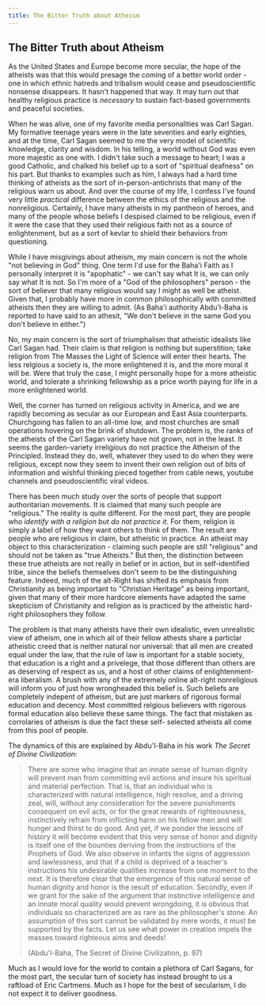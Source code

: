 ```yaml
---
title: The Bitter Truth about Atheism
---
```


## The Bitter Truth about Atheism
As the United States and Europe become more secular, the hope of the atheists was that this would
presage the coming of a better world order - one in which ethnic hatreds and tribalism would cease
and pseudoscientific nonsense disappears. It hasn't happened that way. It may turn out that healthy
religious practice is _necessary_ to sustain fact-based governments and peaceful societies.

When he was alive, one of my favorite media personalities was Carl Sagan. My formative teenage years were in
the late seventies and early eighties, and at the time, Carl Sagan seemed 
to me the very model of scientific knowledge, clarity
and wisdom. In his telling, a world without God was even more majestic as one with. I didn't take such
a message to heart; I was a good Catholic, and chalked his belief up to a sort of "spiritual deafness" on his
part. But thanks to examples such as him, I always had a hard time thinking of atheists as the sort of
in-person-antichrists that many of the religious warn us about. And over the course of my life, I confess I've
found very little _practical_ difference between the ethics of the religious and the nonreligious.
Certainly, I have many atheists in my pantheon of heroes, and many of the people whose beliefs I despised
claimed to be religious, even if it were the case that they used their religious 
faith not as a source of enlightenment, but as a sort of kevlar
to shield their behaviors from questioning.

While I have misgivings about atheism, my main concern is not the whole "not believing in God" thing. One term
I'd use for the Baha'i Faith as I personally interpret it is "apophatic" - we can't say what It is, we can
only say what It is not. So I'm more of a "God of the philosophers" person - the sort of believer that many
religious would say I might as well be atheist. Given that, I probably have more in common philosophically 
with committed
atheists then they are willing to admit. (As Baha'i authority Abdu'l-Baha is reported to have said to
an athesit, "We don't believe in the same God you don't believe in either.")

No, my main concern is the sort of triumphalism that atheistic idealists like Carl Sagan had. Their claim is
that religion is nothing but superstition; take religion from The Masses the Light of Science will enter their hearts.
The less relgious a society is, the more enlightened it is, and the more moral it will be. Were that truly
the case, I might personally hope for a more atheistic world, and tolerate a shrinking fellowship as a
price worth paying for life in a more enlightened world.

Well, the corner has turned on religious activity in America, and we are rapidly becoming as secular as
our European and East Asia counterparts. Churchgoing has fallen to an all-time low, and most churches are
small operations hovering on the brink of shutdown. The
problem is, the ranks of the atheists of the Carl Sagan variety have not grown, not in the least. It seems
the garden-variety irreligious do not practice the Atheism of the Principled. Instead they do, well, 
whatever they used to do when they were religious, except now they seem
to invent their own religion out of bits of information and wishful thinking pieced together from cable news, youtube
channels and pseudoscientific viral videos.

There has been much study over the sorts of people that support authoritarian movements. It is claimed
that many such people are "religious." The reality is quite different. For the most part, they are people
who _identify with a religion but do not practice it_. For them, religion is simply a label of how they want
others to think of them. The result are people who are religious in claim, but atheistic in practice.
An atheist may object to this characterization - claiming such people are still "religious" and should not
be taken as "true Atheists." But then, the distinction between these true atheists are not really in belief
or in action, but in self-identified tribe, since the beliefs themselves don't seem to be the distinguishing
feature. Indeed, much of the alt-Right has shifted its emphasis from Christianity as being
important to "Christian Heritage" as being important, given that many of their more hardcore elements
have adapted the same skepticism of Christianity and religion as is practiced by the atheistic hard-right philosophers
they follow.

The problem is that many atheists have their own idealistic, even unrealistic view of
atheism, one in which all of their fellow athests share a particlar atheistic creed that is neither natural
nor universal: that all men are created equal under the law, that the rule of law is important for a 
stable society, that education is a right and a privelege, that those different than others are as deserving
of respect as us, and a host of other claims of enlightenment-era liberalism. A brush with any 
of the extremely online alt-right
nonreligious will inform you of just how wrongheaded this belief is. Such beliefs are completely
indepent of atheism, but are just markers of rigorous
formal education and decency. Most committed relgious believers with 
rigorous formal education also believe these
same things. The fact that mistaken as corrolaries of atheism is due the fact these self-
selected atheists all come from this pool of people.

The dynamics of this are explained by Abdu'l-Baha in his work _The Secret of Divine Civilization_:

> There are some who imagine that an innate sense of human dignity will prevent man from 
> committing evil actions and insure his spiritual and material perfection. That is, that 
> an individual who is characterized with natural intelligence, high resolve, and a driving 
> zeal, will, without any consideration for the severe punishments consequent on evil acts, 
> or for the great rewards of righteousness, instinctively refrain from inflicting harm on 
> his fellow men and will hunger and thirst to do good. And yet, if we ponder the lessons of 
> history it will become evident that this very sense of honor and dignity is itself one of 
> the bounties deriving from the instructions of the Prophets of God. We also observe in infants 
> the signs of aggression and lawlessness, and that if a child is deprived of a teacher's 
> instructions his undesirable qualities increase from one moment to the next. It is therefore 
> clear that the emergence of this natural sense of human dignity and honor is the result 
> of education. Secondly, even if we grant for the sake of the argument that instinctive 
> intelligence and an innate moral quality would prevent wrongdoing, it is obvious that 
> individuals so characterized are as rare as the philosopher's stone. An assumption of this 
> sort cannot be validated by mere words, it must be supported by the facts. Let us see what 
> power in creation impels the masses toward righteous aims and deeds!
>
>	(Abdu'l-Baha, The Secret of Divine Civilization, p. 97)

Much as I would love for the world to contain a plethora of Carl Sagans, for the most part, the secular
turn of society has instead brought to us a raftload of Eric Cartmens. Much as I hope for the best of secularism,
I do not expect it to deliver goodness.
